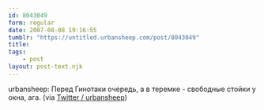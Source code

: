 ```yaml
---
id: 8043049
form: regular
date: 2007-08-08 19:16:55
tumblr: "https://untitled.urbansheep.com/post/8043049"
title:
tags:
    - post
layout: post-text.njk
---
```


<p>urbansheep: Перед Гинотаки очередь, а в теремке - свободные стойки у окна, ага. (via <a href="http://twitter.com/urbansheep/statuses/194290082">Twitter / urbansheep</a>)</p>

